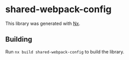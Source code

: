 # shared-webpack-config

This library was generated with [Nx](https://nx.dev).

## Building

Run `nx build shared-webpack-config` to build the library.
